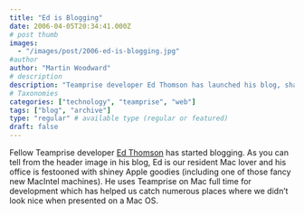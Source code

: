 ```yaml
---
title: "Ed is Blogging"
date: 2006-04-05T20:34:41.000Z
# post thumb
images:
  - "/images/post/2006-ed-is-blogging.jpg"
#author
author: "Martin Woodward"
# description
description: "Teamprise developer Ed Thomson has launched his blog, sharing insights from his Mac-centric workspace and enhancing Mac OS compatibility."
# Taxonomies
categories: ["technology", "teamprise", "web"]
tags: ["blog", "archive"]
type: "regular" # available type (regular or featured)
draft: false
---
```


Fellow Teamprise developer [Ed Thomson](http://www.edwardthomson.com/blog/) has started blogging. As you can tell from the header image in his blog, Ed is our resident Mac lover and his office is festooned with shiney Apple goodies (including one of those fancy new MacIntel machines). He uses Teamprise on Mac full time for development which has helped us catch numerous places where we didn’t look nice when presented on a Mac OS.

